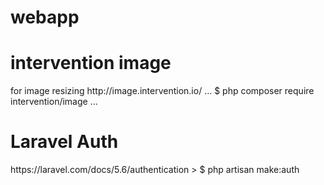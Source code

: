 # webapp
<h1>intervention image</h1> for image resizing http://image.intervention.io/ 
...
 $ php composer require intervention/image
 ... 
 <br>
<h1>Laravel Auth</h1>https://laravel.com/docs/5.6/authentication 
> $ php artisan make:auth</small>